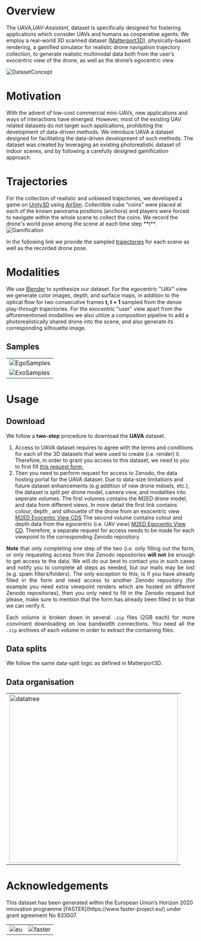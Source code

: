 <h1 id="overview">Overview</h1>
The UAVA,<i>UAV-Assistant</i>, dataset is specifically designed for fostering applications which consider UAVs and humans as cooperative agents.
We employ a real-world 3D scanned dataset (<a href="https://niessner.github.io/Matterport/">Matterport3D</a>), physically-based rendering, a gamiﬁed simulator for realistic drone navigation trajectory collection, to generate realistic multimodal data both from the user’s exocentric view of the drone, as well as the drone’s egocentric view
 <p>
 <img src="./assets/images/dataset_concept.png" alt="DatasetConcept">
 </p>

 <h1 id="motivation">Motivation</h1>
With the advent of low-cost commercial mini-UAVs, new applications and ways of interactions have emerged.
However, most of the existing UAV related datasets do not target such applications, prohibiting the development of data-driven methods.
We introduce UAVA a dataset designed for facilitating the data-driven development of such methods.
The dataset was created by leveraging an existing photorealistic dataset of indoor scenes, and by following a carefully designed gamification approach.

<h1>Trajectories</h1>
For the collection of realistic and unbiased trajectories, we developed a game on <a href="https://unity.com/">Unity3D</a> using <a href="https://microsoft.github.io/AirSim/">AirSim</a>.
Collectible cube “coins” were placed at each of the known panorama positions (anchors) and players were forced to navigate within the whole scene to collect the coins.
We record the drone's world pose among the scene at each time step **t**.

<img src="./assets/videos/Unity_game.gif" alt="Gamification">

In the following link we provide the sampled <a href="./trajectories/trajectories.zip" download>trajectories</a> for each scene as well as the recorded drone pose.

<h1> Modalities </h1>
We use <a href="https://www.blender.org/">Blender</a> to synthesize our dataset.
For the egocentric "UAV" view we generate color images, depth, and surface maps, in addition to the optical ﬂow for two consecutive frames <b>t, t + 1 </b> sampled from the dense play-through trajectories.
For the exocentric "user" view apart from the afforementioned modalities we also utilize a composition pipeline to add a photorealistically shared drone into the scene, and also generate its corresponding silhouette image.
<h2> Samples </h2>
<table>
<tr>
<td>
<img src="./assets/images/EgoSamples.png" alt="EgoSamples">
</td>
</tr>
<tr>
<td>
<img src="./assets/images/ExoSamples.png" alt="ExoSamples">
</td>
</tr>
</table>

 <h1> Usage </h1>

 <h2> Download </h2>
<p>We follow a <b>two-step</b> procedure to download the <b>UAVA</b> dataset.</p>

<p style="text-align: justify;">
<ol>
  <li>
    Access to UAVA dataset requires to agree with the terms and conditions for each of the 3D datasets that were used to create (i.e. render) it. Therefore, in order to grant you access to this dataset, we need to you to first fill <a href="https://forms.gle/uCAZutW8PGzR8Mhn9">this request form.</a>
  </li>
  <li>
    Then you need to perform request for access to Zenodo, the data hosting portal for the UAVA dataset. Due to data-size limitations and future dataset enhancements (e.g addition of new drone mdoels, etc.), the dataset is split per drone model, camera view, and modalities into seperate volumes.
    The first volumes contains the M2ED drone model, and  data from different views.
    In more detail the first link contains colour, depth , and silhouette of the drone from an exocentric view <a href="https://zenodo.org/record/3994337#.Xz_ruzVoSUk">M2ED Exocentic View CDS</a>
    The second volume contains colour and depth data from the egocentric (i.e. UAV view)
     <a href="https://zenodo.org/record/3994461#.Xz_qSjVoSUk"> M2ED Egocentic View CD</a>.
    Therefore, a separate request for access needs to be made for each viewpoint to the corresponding Zenodo repository.
  </li>
</ol>
</p>
<p style="text-align: justify;">
  <b>Note</b> that only completing one step of the two (<i>i.e.</i> only filling out the form, or only requesting access from the Zenodo repositories <b>will not</b> be enough to get access to the data. We will do our best to contact you in such cases and notify you to complete all steps as needed, but our mails may be lost (e.g. spam filters/folders). 
  The only exception to this, is if you have already filled in the form and need access to another Zenodo repository (for example you need extra viewpoint renders which are hosted on different Zenodo repositories), then you only need to fill in the Zenodo request but please, make sure to mention that the form has already been filled in so that we can verify it.
</p>

<p style="text-align: justify;">
Each volume is broken down in several <code>.zip</code> files (2GB each) for more convinient downloading on low bandwidth connections. You need all the <code>.zip</code> archives of each volume in order to extract the containing files.
</p>

 <h2> Data splits </h2>
 We follow the same data-split logic as defined in Matterport3D.

<h2> Data organisation</h2>
<table>
<tr>
<td>
<img src="./assets/images/organisation.png" height="450" alt="datatree">
</td>
</tr>
</table>
 <h1> Acknowledgements </h1>
 This dataset has been generated within the European Union’s Horizon 2020 innovation programme [FASTER](https://www.faster-project.eu/) under grant agreement No 833507.

 <table>
<tr>
<td>
<img src="./assets/images/eu.png" alt="eu">
</td>
<td>
<img src="./assets/images/faster.png" alt="faster">
</td>
</tr>
</table>
